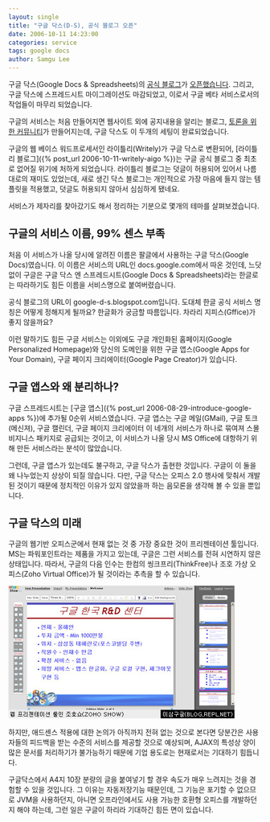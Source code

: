 ```yaml
---
layout: single
title: "구글 닥스(D-S), 공식 블로그 오픈"
date: 2006-10-11 14:23:00
categories: service
tags: google docs
author: Samgu Lee
---
```


구글 닥스(Google Docs & Spreadsheets)의 [공식 블로그](http://google-d-s.blogspot.com/2006/10/new-beginnings.html)가 [오픈했습니다](http://googleblog.blogspot.com/2006/10/better-together-docs-spreadsheets.html). 그리고, 구글 닥스에 스프레드시트 마이그레이션도 마감되었고, 이로서 구글 베타 서비스로서의 작업들이 마무리 되었습니다.

구글의 서비스는 처음 만들어지면 웹사이트 외에 공지내용을 알리는 블로그, [토론을 위한 커뮤니티](http://groups.google.com/group/GoogleDocsSpreadsheets)가 만들어지는데, 구글 닥스도 이 두개의 세팅이 완료되었습니다.

구글의 웹 베이스 워드프로세서인 라이틀리(Writely)가 구글 닥스로 변환되어, [라이틀리 블로그]({% post_url 2006-10-11-writely-aigo %})는 구글 공식 블로그 중 최초로 없어질 위기에 처하게 되었습니다. 라이틀리 블로그는 덧글이 허용되어 있어서 나름대로의 재미도 있었는데, 새로 생긴 닥스 블로그는 개인적으로 가장 마음에 들지 않는 템플릿을 적용했고, 덧글도 허용되지 않아서 심심하게 됐네요.

서비스가 제자리를 찾아갔기도 해서 정리하는 기분으로 몇개의 테마를 살펴보겠습니다.

## 구글의 서비스 이름, 99% 센스 부족

처음 이 서비스가 나올 당시에 알려진 이름은 팔글에서 사용하는 구글 닥스(Google Docs)였습니다. 이 이름은 서비스의 URL인 docs.google.com에서 따온 것인데, 느닷없이 구글은 구글 닥스 엔 스프레드시트(Google Docs & Spreadsheets)라는 한글로는 따라하기도 힘든 이름을 서비스명으로 붙여버렸습니다.

공식 블로그의 URL이 google-d-s.blogspot.com입니다. 도대체 한글 공식 서비스 명칭은 어떻게 정해지게 될까요? 한글화가 궁금할 따름입니다. 차라리 지피스(Gffice)가 좋지 않을까요?

이런 말하기도 힘든 구글 서비스는 이외에도 구글 개인화된 홈페이지(Google Personalized Homepage)와 당신의 도메인을 위한 구글 앱스(Google Apps for Your Domain), 구글 페이지 크리에이터(Google Page Creator)가 있습니다.

## 구글 앱스와 왜 분리하나?

구글 스프레드시트는 [구글 앱스]({% post_url 2006-08-29-introduce-google-apps %})에 추가될 0순위 서비스였습니다. 구글 앱스는 구글 메일(GMail), 구글 토크(메신져), 구글 캘린더, 구글 페이지 크리에이터 이 네개의 서비스가 하나로 묶여져 스몰비지니스 패키지로 공급되는 것이고, 이 서비스가 나올 당시 MS Office에 대항하기 위해 만든 서비스라는 분석이 많았습니다.

그런데, 구글 앱스가 있는데도 불구하고, 구글 닥스가 출현한 것입니다. 구글이 이 둘을 왜 나누었는지 상상이 되질 않습니다. 다만, 구글 닥스는 오피스 2.0 행사에 맞춰서 개발된 것이기 때문에 정치적인 이유가 있지 않았을까 하는 음모론을 생각해 볼 수 있을 뿐입니다.

## 구글 닥스의 미래

구글의 웹기반 오피스군에서 현재 없는 것 중 가장 중요한 것이 프리젠테이션 툴입니다. MS는 파워포인트라는 제품을 가지고 있는데, 구글은 그런 서비스를 전혀 시연하지 않은 상태입니다. 따라서, 구글의 다음 인수는 한컴의 씽크프리(ThinkFree)나 조호 가상 오피스(Zoho Virtual Office)가 될 것이라는 추측을 할 수 있습니다.

![웹기반 프리젠테이션 툴 - 조호쇼](/assets/zohoshow.jpg)

하지만, 애드센스 적용에 대한 논의가 아직까지 전혀 없는 것으로 본다면 당분간은 사용자들의 피드백을 받는 수준의 서비스를 제공할 것으로 예상되며, AJAX의 특성상 양이 많은 문서를 처리하기가 불가능하기 때문에 기업 용도로는 현재로서는 기대하기 힘듭니다.

구글닥스에서 A4지 10장 분량의 글을 붙여넣기 할 경우 속도가 매우 느려지는 것을 경험할 수 있을 것입니다. 그 이유는 자동저장기능 때문인데, 그 기능은 포기할 수 없으므로 JVM을 사용하던지, 아니면 오프라인에서도 사용 가능한 호환형 오피스를 개발하던지 해야 하는데, 그런 일은 구글이 하리라 기대하긴 힘든 면이 있습니다.
